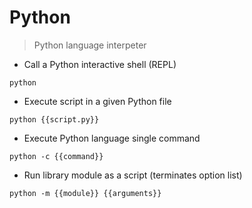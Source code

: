 # Python

> Python language interpeter

- Call a Python interactive shell (REPL)

`python`

- Execute script in a given Python file

`python {{script.py}}`

- Execute Python language single command

`python -c {{command}}`

- Run library module as a script (terminates option list)

`python -m {{module}} {{arguments}}`
